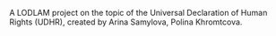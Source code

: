 A LODLAM projeсt on the topic of the Universal Declaration of Human Rights (UDHR), created by Arina Samylova, Polina Khromtcova.
